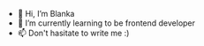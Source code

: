 - 👋 Hi, I’m Blanka
- 🌱 I’m currently learning to be frontend developer
- 📫 Don't hasitate to write me :)

<!---
BlNic/BlNic is a ✨ special ✨ repository because its `README.md` (this file) appears on your GitHub profile.
You can click the Preview link to take a look at your changes.
--->
